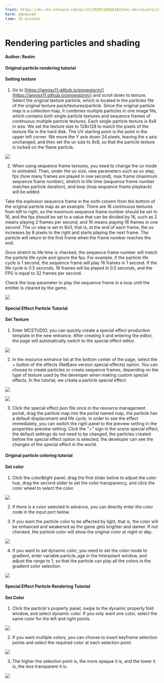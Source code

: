 ```yaml
--- 
front: https://mc.res.netease.com/pc/zt/20201109161633/mc-dev/assets/img/3_1.ae73d778.jpg 
hard: advanced 
time: 25 minutes 
--- 
```

# Rendering particles and shading 



#### Author: Realm 



#### Original particle rendering tutorial 

#### Setting texture 

1) Go to [https://jannisx11.github.io/snowstorm/](https://jannisx11.github.io/snowstorm/) and scroll down to texture. Select the original texture particle, which is located in the particles file of the original texture pack/textures/particle. Since the original particle map is a collection map, it combines multiple particles in one image file, which contains both single particle textures and sequence frames of continuous multiple particle textures. Each single particle texture is 8x8 in size. We set the texture size to 128x128 to match the pixels of the texture file in the hard disk. The UV starting point is the point in the upper left corner. We move the Y axis down 24 pixels, leaving the x axis unchanged, and then set the uv size to 8x8, so that the particle texture is locked on the flame particle. 

![](./images/3_1.jpg) 

2) When using sequence frame textures, you need to change the uv mode to animated. Then, under the uv size, new parameters such as uv step, fps (how many frames are played in one second), max frame (maximum sequence frame number), stretch to life time (sequence frame number matches particle duration), and loop (loop sequence frame playback) will be added. 

Take the explosion sequence frame in the sixth column from the bottom of the original particle map as an example. There are 16 continuous textures from left to right, so the maximum sequence frame number should be set to 16, and the fps should be set to a value that can be divided by 16, such as 2 means playing 2 frames per second, and 16 means playing 16 frames in one second. The uv step is set to 8x0, that is, at the end of each frame, the uv increases by 8 pixels to the right and starts playing the next frame. The particle will return to the first frame when the frame number reaches the end. 

Once stretch to life time is checked, the sequence frame number will match the particle life cycle and ignore the fps. For example, if the particle life cycle is 1 second, the sequence frame will play 16 frames in 1 second. If the life cycle is 0.5 seconds, 16 frames will be played in 0.5 seconds, and the FPS is equal to 32 frames per second. 

Check the loop parameter to play the sequence frame in a loop until the emitter is cleared by the game. 

![](./images/3_2.jpg) 

#### Special Effect Particle Tutorial 

#### Set Texture 

1) Enter MCSTUDIO, you can quickly create a special effect production template in the new entrance. After creating it and entering the editor, the page will automatically switch to the special effect editor. 

![](./images/3_3.jpg) 

2) In the resource entrance list at the bottom center of the page, select the + button of the effects (NetEase version special effects) option. You can choose to create particles or create sequence frames, depending on the type of texture used by the developer when making custom special effects. In the tutorial, we create a particle special effect. 

![](./images/3_4.jpg) 


![](./images/3_5.jpg) 

3) Click the special effect json file once in the resource management portal, drag the particle map into the portal named map, the particle has a default displacement and life cycle, in order to see the effect immediately, you can switch the right panel to the preview setting in the properties-preview setting. Click the "+" sign in the scene special effect, the default settings do not need to be changed, the particles created before the special effect option is selected, the developer can see the changes of the special effect in the world. 



#### Original particle coloring tutorial 

#### Set color 

1) Click the color&light panel, drag the first slider below to adjust the color hue, drag the second slider to set the color transparency, and click the color wheel to select the color. 

![](./images/3_6.jpg) 

2) If there is a color selected in advance, you can directly enter the color code in the input port below. 

3) If you want the particle color to be affected by light, that is, the color will be enhanced and weakened as the game gets brighter and darker. If not checked, the particle color will show the original color at night or day. 

![](./images/3_7.jpg) 

4) If you want to set dynamic color, you need to set the color mode to gradient, enter variable.particle_age in the Interpolant window, and adjust the range to 1, so that the particle can play all the colors in the gradient color selection. 

![](./images/3_8.jpg) 

#### Special Effect Particle Rendering Tutorial 

#### Set Color 

1) Click the particle's property panel, swipe to the dynamic property fold window, and select dynamic color. If you only want one color, select the same color for the left and right points. 

![](./images/3_9.jpg) 

2) If you want multiple colors, you can choose to insert keyframe selection points and select the required color at each selection point. 

![](./images/3_10.jpg) 

3) The higher the selection point is, the more opaque it is, and the lower it is, the less transparent it is. 


![](./images/3_11.jpg)